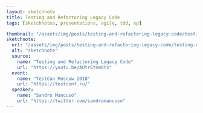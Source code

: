 ```yaml
---
layout: sketchnote
title: Testing and Refactoring Legacy Code
tags: [sketchnotes, presentations, agile, tdd, xp]

thumbnail: "/assets/img/posts/testing-and-refactoring-legacy-code/testing-and-refactoring-legacy-code-tn.png"
sketchnote:
  url: "/assets/img/posts/testing-and-refactoring-legacy-code/testing-and-refactoring-legacy-code.png"
  alt: "sketchnote"
  source:
    name: "Testing and Refactoring Legacy Code"
    url: "https://youtu.be/AUtrEYnm0ts"
  event:
    name: "TestCon Moscow 2018"
    url: "https://testconf.ru/"
  speaker:
    name: "Sandro Mancuso"
    url: "https://twitter.com/sandromancuso"
---
```

